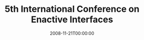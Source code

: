 ---
acronym: ENACTIVE08
date: '2008-11-21T00:00:00'
ext_url: http://www.enactive2008.org/
location: Pisa, Italy
submission_date: '2008-07-04T00:00:00'
title: 5th International Conference on Enactive Interfaces
---